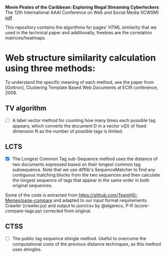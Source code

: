 **Movie Pirates of the Caribbean: Exploring Illegal Streaming Cyberlockers**   
The 12th International AAAI Conference on Web and Social Media (ICWSM)  
[pdf](https://www.aaai.org/ocs/index.php/ICWSM/ICWSM18/paper/viewFile/17835/17004)

This repository contains the algorithms for pages' HTML similarity that we used in the technical paper and additionally, freebies are the correlation matrices/heatmaps.

# Web structure similarity calculation using three methods:
To understand the specific meaning of each method, see the paper from [Gottron],
Clustering Template Based Web Documents at ECIR conference, 2008.

## TV algorithm
- [ ] A label vector method for counting how many times each possible tag appears, which
converts the document D in a vector v(D) of fixed dimension N as the number of
possible tags is limited.

## LCTS
- [x] The Longest Common Tag sub-Sequence method uses the distance of two documents expressed based on their longest common tag subsequence. Note that we use difflib's SequenceMatcher to find any contiguous matching blocks from the two sequences and then calculate the longest sequence of tags that appear in the same order in both original sequences.

Some of the code is extracted from https://github.com/TeamHG-Memex/page-compare and adapted to our input format requirements. Crawler (crawler.py) and output to json/csv by @algarecu, P-R (score-compare-tags.py) corrected from original.

## CTSS
- [ ] The public tag sequence shingle method. Useful to overcome the computational costs of
the previous distance techniques, as this method uses shingles.
